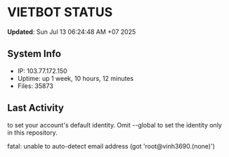# VIETBOT STATUS
**Updated**: Sun Jul 13 06:24:48 AM +07 2025

## System Info
- IP: 103.77.172.150
- Uptime: up 1 week, 10 hours, 12 minutes
- Files: 35873

## Last Activity

to set your account's default identity.
Omit --global to set the identity only in this repository.

fatal: unable to auto-detect email address (got 'root@vinh3690.(none)')
